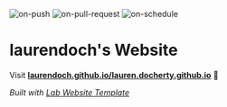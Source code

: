 
  ![on-push](../../actions/workflows/on-push.yaml/badge.svg)
  ![on-pull-request](../../actions/workflows/on-pull-request.yaml/badge.svg)
  ![on-schedule](../../actions/workflows/on-schedule.yaml/badge.svg)

  # laurendoch's Website

  Visit **[laurendoch.github.io/lauren.docherty.github.io](https://laurendoch.github.io/lauren.docherty.github.io)** 🚀

  _Built with [Lab Website Template](https://greene-lab.gitbook.io/lab-website-template-docs)_
